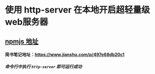 # 使用 http-server 在本地开启超轻量级web服务器
## [npmjs 地址](https://www.npmjs.com/package/http-server)
#### 简书笔记地址：https://www.jianshu.com/p/497e68db20c1
##### 命令行中执行 `http-server` 即可运行成功
